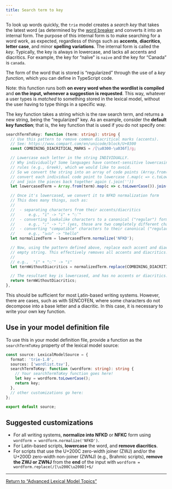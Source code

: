 ```yaml
---
title: Search term to key
---
```


To look up words quickly, the `trie` model creates a _search key_
that takes the latest word (as determined by the
[word breaker](word-breaker) and converts it into an internal form. The
purpose of this internal form is to make searching for a word work, as
expected, regardless of things such as **accents**, **diacritics**,
**letter case**, and minor **spelling variations**. The internal form is
called the _key_. Typically, the key is always in
lowercase, and lacks all accents and diacritics. For example, the key
for “naïve" is `naive` and the key for “Canada” is `canada`.

The form of the word that is stored is “regularized” through the use of
a _key function_, which you can define in
TypeScript code.

Note: this function runs both **on every word when the wordlist is
compiled** and **on the input, whenever a suggestion is requested**.
This way, whatever a user types is *matched* to something stored in the
lexical model, without the user having to type things in a specific way.

The key function takes a string which is the raw search term, and
returns a new string, being the “regularized” key. As an example,
consider the **default key function**; that is, the key function that is
used if you do not specify one:

```typescript
searchTermToKey: function (term: string): string {
  // Use this pattern to remove common diacritical marks (accents).
  // See: https://www.compart.com/en/unicode/block/U+0300
  const COMBINING_DIACRITICAL_MARKS = /[\u0300-\u036f]/g;

  // Lowercase each letter in the string INDIVIDUALLY.
  // Why individually? Some languages have context-sensitive lowercasing
  // rules (e.g., Greek), which we would like to avoid.
  // So we convert the string into an array of code points (Array.from(term)),
  // convert each individual code point to lowercase (.map(c => c.toLowerCase())),
  // and join the pieces back together again (.join(''))
  let lowercasedTerm = Array.from(term).map(c => c.toLowerCase()).join('');

  // Once it's lowercased, we convert it to NFKD normalization form
  // This does many things, such as:
  //
  //  - separating characters from their accents/diacritics
  //      e.g., "ï" -> "i" + "◌̈"
  //  - converting lookalike characters to a canonical ("regular") form
  //      e.g., ";" -> ";" (yes, those are two completely different characters!)
  //  - converting "compatible" characters to their canonical ("regular") form
  //      e.g., "𝔥𝔢𝔩𝔩𝔬" -> "hello"
  let normalizedTerm = lowercasedTerm.normalize('NFKD');

  // Now, using the pattern defined above, replace each accent and diacritic with the
  // empty string. This effectively removes all accents and diacritics!
  //
  // e.g.,  "i" + "◌̈" -> "i"
  let termWithoutDiacritics = normalizedTerm.replace(COMBINING_DIACRITICAL_MARKS, '');

  // The resultant key is lowercased, and has no accents or diacritics.
  return termWithoutDiacritics;
},
```

This should be sufficient for most Latin-based writing systems. However,
there are cases, such as with SENĆOŦEN, where some characters do not
decompose into a base letter and a diacritic. In this case, it is
necessary to write your own key function.

## Use in your model definition file

To use this in your model definition file, provide a function as the
`searchTermToKey` property of the lexical model source:

```typescript
const source: LexicalModelSource = {
  format: 'trie-1.0',
  sources: ['wordlist.tsv'],
  searchTermToKey: function (wordform: string): string {
    // Your searchTermToKey function goes here!
    let key = wordform.toLowerCase();
    return key;
  },
  // other customizations go here:
};

export default source;
```

## Suggested customizations

-   For all writing systems, **normalize into NFKD** or **NFKC** form
    using `wordform = wordform.normalize('NFKD')`.
-   For Latin-based scripts, **lowercase** the word, and **remove
    diacritics**.
-   For scripts that use the U+200C zero-width joiner (ZWJ) and/or the
    U+200D zero-width non-joiner (ZWNJ) (e.g., Brahmic scripts),
    **remove the ZWJ or ZWNJ** from the **end** of the input with
    `wordform = wordform.replace(/[\u200C\u200D]+$/`

------------------------------------------------------------------------

[Return to “Advanced Lexical Model Topics”](./)
